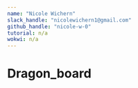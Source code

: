 ```yaml
---
name: "Nicole Wichern"
slack_handle: "nicolewichern1@gmail.com"
github_handle: "nicole-w-0"
tutorial: n/a
wokwi: n/a
---
```


# Dragon_board

<!-- I'm making a PCB board with LEDs that looks like a dragon breathing fire. The shape of the board outline is a dragon, as well as fire comming out of it's mouth. -->

<!-- It will cost approximately $83.52. -->

<!-- Tell us a little bit about your design process. What were some challenges? What helped? ***Totally optional*** -->
